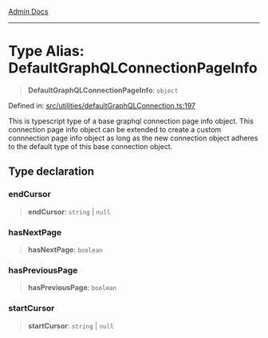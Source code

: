 [Admin Docs](/)

***

# Type Alias: DefaultGraphQLConnectionPageInfo

> **DefaultGraphQLConnectionPageInfo**: `object`

Defined in: [src/utilities/defaultGraphQLConnection.ts:197](https://github.com/NishantSinghhhhh/talawa-api/blob/d7e8fb10f99b66342acb17768b9755553b21ad54/src/utilities/defaultGraphQLConnection.ts#L197)

This is typescript type of a base graphql connection page info object. This connection page info object can be extended to create a custom connnection page info object as long as the new connection object adheres to the default type of this base connection object.

## Type declaration

### endCursor

> **endCursor**: `string` \| `null`

### hasNextPage

> **hasNextPage**: `boolean`

### hasPreviousPage

> **hasPreviousPage**: `boolean`

### startCursor

> **startCursor**: `string` \| `null`
